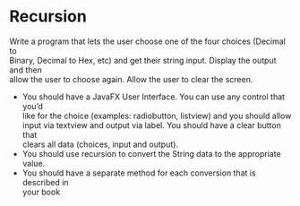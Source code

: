 # Recursion

Write	a		program	that	lets	the	user	choose	one	of	the	four	choices	(Decimal	to	
Binary,	Decimal	to	Hex,	etc)	and	get	their	string	input.			Display	the	output	and	then	
allow	the	user	to	choose	again.		Allow	the	user	to	clear	the	screen.	
* You	should	have	a	JavaFX	User	Interface.		You	can	use	any	control	that	you’d	
like	for	the	choice	(examples:	radiobutton,	listview)	and	you	should	allow	
input	via	textview	and	output	via	label.		You	should	have	a	clear	button	that	
clears	all	data	(choices,	input	and	output).		
* You	should	use	recursion	to	convert	the String	data	to	the	appropriate	value.	
* You	should	have	a	separate	method	for	each	conversion	that	is	described	in	
your	book
